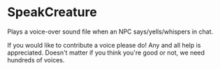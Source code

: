 # SpeakCreature
Plays a voice-over sound file when an NPC says/yells/whispers in chat.

If you would like to contribute a voice please do! Any and all help is appreciated. Doesn't matter if you think you're good or not, we need hundreds of voices.
